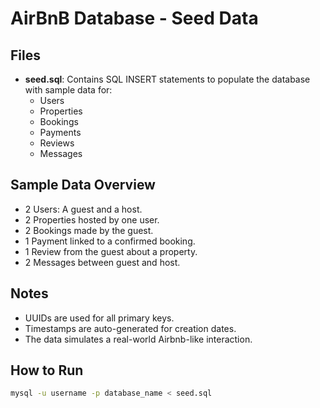 # AirBnB Database - Seed Data

## Files
- **seed.sql**: Contains SQL INSERT statements to populate the database with sample data for:
  - Users
  - Properties
  - Bookings
  - Payments
  - Reviews
  - Messages

## Sample Data Overview
- 2 Users: A guest and a host.
- 2 Properties hosted by one user.
- 2 Bookings made by the guest.
- 1 Payment linked to a confirmed booking.
- 1 Review from the guest about a property.
- 2 Messages between guest and host.

## Notes
- UUIDs are used for all primary keys.
- Timestamps are auto-generated for creation dates.
- The data simulates a real-world Airbnb-like interaction.

## How to Run
```bash
mysql -u username -p database_name < seed.sql
